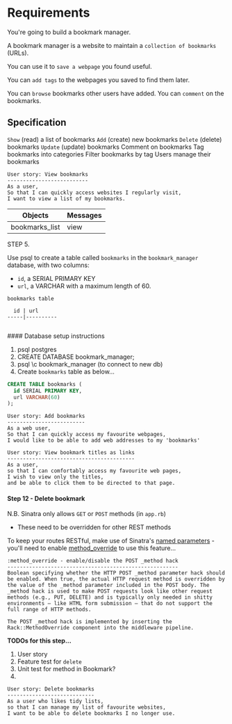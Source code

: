 Requirements
============

You're going to build a bookmark manager.

A bookmark manager is a website to maintain a `collection of bookmarks` (URLs).

You can use it to `save a webpage` you found useful.

You can `add tags` to the webpages you saved to find them later.

You can `browse` bookmarks other users have added. You can `comment` on the bookmarks.


## Specification

`Show` (read) a list of bookmarks
`Add` (create) new bookmarks
`Delete` (delete) bookmarks
`Update` (update) bookmarks
Comment on bookmarks
Tag bookmarks into categories
Filter bookmarks by tag
Users manage their bookmarks

```
User story: View bookmarks
--------------------------
As a user,
So that I can quickly access websites I regularly visit,
I want to view a list of my bookmarks.
```

Objects | Messages
--------------- | -------------------
bookmarks_list | view



STEP 5. 

Use psql to create a table called `bookmarks` in the `bookmark_manager` database, with two columns:
- `id`, a SERIAL PRIMARY KEY
- `url`, a VARCHAR with a maximum length of 60.

```
bookmarks table

  id | url
-----|----------


```

#### Database setup instructions

1. psql postgres
2. CREATE DATABASE bookmark_manager;
3. psql \c bookmark_manager (to connect to new db)
3. Create `bookmarks` table as below... 

```sql
CREATE TABLE bookmarks (
  id SERIAL PRIMARY KEY,
  url VARCHAR(60)
);

```
```
User story: Add bookmarks
-------------------------
As a web user,
So that I can quickly access my favourite webpages,
I would like to be able to add web addresses to my 'bookmarks' 
```

```
User story: View bookmark titles as links
-----------------------------------------
As a user,
so that I can comfortably access my favourite web pages,
I wish to view only the titles,
and be able to click them to be directed to that page. 
```

#### Step 12 - Delete bookmark

N.B. Sinatra only allows `GET` or `POST` methods (in `app.rb`)
- These need to be overridden for other REST methods

To keep your routes RESTful, make use of Sinatra's [named parameters](http://sinatrarb.com/intro.html) - you'll need to enable [method_override](http://sinatrarb.com/configuration.html) to use this feature...

```
:method_override - enable/disable the POST _method hack
-------------------------------------------------------
Boolean specifying whether the HTTP POST _method parameter hack should be enabled. When true, the actual HTTP request method is overridden by the value of the _method parameter included in the POST body. The _method hack is used to make POST requests look like other request methods (e.g., PUT, DELETE) and is typically only needed in shitty environments – like HTML form submission – that do not support the full range of HTTP methods.

The POST _method hack is implemented by inserting the Rack::MethodOverride component into the middleware pipeline.
```

**TODOs for this step...**

1. User story
2. Feature test for `delete`
3. Unit test for method in Bookmark?
4. 

```
User story: Delete bookmarks
----------------------------
As a user who likes tidy lists,
so that I can manage my list of favourite websites,
I want to be able to delete bookmarks I no longer use.
```


